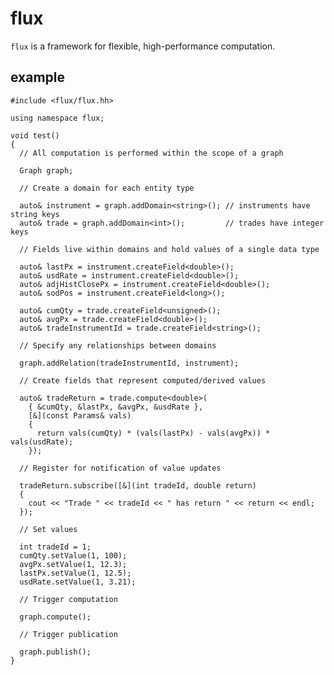 # flux

`flux` is a framework for flexible, high-performance computation.

## example

    #include <flux/flux.hh>

    using namespace flux;
    
    void test()
    {
      // All computation is performed within the scope of a graph
      
      Graph graph;
      
      // Create a domain for each entity type
      
      auto& instrument = graph.addDomain<string>(); // instruments have string keys
      auto& trade = graph.addDomain<int>();         // trades have integer keys
      
      // Fields live within domains and hold values of a single data type
      
      auto& lastPx = instrument.createField<double>();
      auto& usdRate = instrument.createField<double>();
      auto& adjHistClosePx = instrument.createField<double>();
      auto& sodPos = instrument.createField<long>();
    
      auto& cumQty = trade.createField<unsigned>();
      auto& avgPx = trade.createField<double>();
      auto& tradeInstrumentId = trade.createField<string>();    

      // Specify any relationships between domains
    
      graph.addRelation(tradeInstrumentId, instrument);
        
      // Create fields that represent computed/derived values
      
      auto& tradeReturn = trade.compute<double>(
        { &cumQty, &lastPx, &avgPx, &usdRate },
        [&](const Params& vals)
        {
          return vals(cumQty) * (vals(lastPx) - vals(avgPx)) * vals(usdRate);
        });

      // Register for notification of value updates

      tradeReturn.subscribe([&](int tradeId, double return)
      {
        cout << "Trade " << tradeId << " has return " << return << endl;
      });

      // Set values
      
      int tradeId = 1;
      cumQty.setValue(1, 100);
      avgPx.setValue(1, 12.3);
      lastPx.setValue(1, 12.5);
      usdRate.setValue(1, 3.21);
      
      // Trigger computation
      
      graph.compute();
      
      // Trigger publication
      
      graph.publish();
    }

